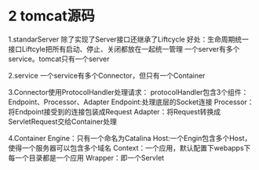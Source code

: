 
# 2 tomcat源码
1.standarServer 除了实现了Server接口还继承了Liftcycle
好处：生命周期统一接口Liftcyle把所有启动、停止、关闭都放在一起统一管理
一个server有多个service。tomcat只有一个server

2.service 一个service有多个Connector，但只有一个Container

3.Connector使用ProtocolHandler处理请求：
protocolHandler包含3个组件：Endpoint、Processor、Adapter
Endpoint:处理底层的Socket连接
Processor：将Endpoint接受到的连接包装成Request
Adapter：将Request转换成ServletRequest交给Container处理

4.Container
Engine：只有一个命名为Catalina
Host:一个Engin包含多个Host，使得一个服务器可以包含多个域名
Context：一个应用，默认配置下webapps下每一个目录都是一个应用
Wrapper：即一个Servlet

